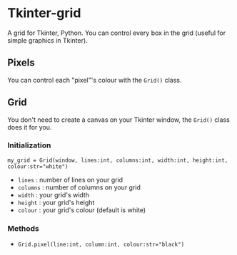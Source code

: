 # Tkinter-grid
A grid for Tkinter, Python. You can control every box in the grid (useful for simple graphics in Tkinter).

## Pixels
You can control each "pixel"'s colour with the `Grid()` class.

## Grid
You don't need to create a canvas on your Tkinter window, the `Grid()` class does it for you.

### Initialization
`my_grid = Grid(window, lines:int, columns:int, width:int, height:int, colour:str="white")`
- `lines` : number of lines on your grid
- `columns` : number of columns on your grid
- `width` : your grid's width
- `height` : your grid's height
- `colour` : your grid's colour (default is white)

### Methods
- `Grid.pixel(line:int, column:int, colour:str="black")`
